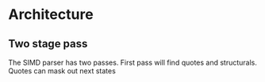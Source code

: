 # Architecture 

## Two stage pass

The SIMD parser has two passes. First pass will find quotes and structurals. Quotes can mask out next states

